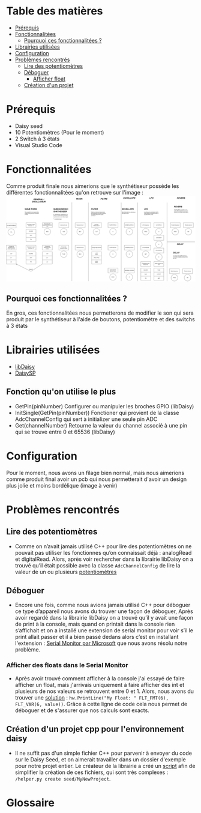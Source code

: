 # Table des matières
- [Prérequis](#item-1)
- [Fonctionnalitées](#item-2)
    - [Pourquoi ces fonctionnalitées ?](#item-3)
- [Librairies utilisées](#item-4)
- [Configuration](#item-5)
- [Problèmes rencontrés](#item-6)
    - [Lire des potentiomètres](#item-7)
    - [Déboguer](#item-8)
        - [Afficher float](#item-9)
    - [Création d'un projet](#item-10)

<a id="item-1"></a>

# Prérequis
- Daisy seed
- 10 Potentiomètres (Pour le moment)
- 2 Switch à 3 états 
- Visual Studio Code

<a id="item-2"></a>

# Fonctionnalitées
Comme produit finale nous aimerions que le synthétiseur possède les différentes fonctionnalitées qu'on retrouve sur l'image : 
![Synthétiseur Fonctionnalitées](/images/Synth_V2.drawio.png)

<a id="item-3"></a>

## Pourquoi ces fonctionnalitées ?
En gros, ces fonctionnalitées nous permetterons de modifier le son qui sera produit par le synthétiseur à l'aide de boutons, potentiomètre et des switchs à 3 états

<a id="item-4"></a>

# Librairies utilisées
- [libDaisy](https://github.com/electro-smith/libDaisy)
- [DaisySP](https://github.com/electro-smith/DaisySP)

## Fonction qu'on utilise le plus
- GetPin(pinNumber) Configurer ou manipuler les broches GPIO (libDaisy)
- InitSingle(GetPin(pinNumber)) Fonctioner qui provient de la classe AdcChannelConfig qui sert à initializer une seule pin ADC
- Get(channelNumber) Retourne la valeur du channel associé à une pin qui se trouve entre 0 et 65536 (libDaisy)

<a id="item-5"></a>

# Configuration
Pour le moment, nous avons un filage bien normal, mais nous aimerions comme produit final avoir un pcb qui nous permetterait d'avoir un design plus jolie et moins bordélique (image à venir)

<a id="item-6"></a>

# Problèmes rencontrés

<a id="item-7"></a>

## Lire des potentiomètres
- Comme on n’avait jamais utilisé C++ pour lire des potentiomètres on ne pouvait pas utiliser les fonctionnes qu’on connaissait déjà : analogRead et digitalRead. Alors, après voir rechercher dans la librairie libDaisy on a trouvé qu’il était possible avec la classe `AdcChannelConfig` de lire la valeur de un ou plusieurs [potentiomètres](https://forum.electro-smith.com/t/adc-reading/541/2)

<a id="item-8"></a>

## Déboguer
- Encore une fois, comme nous avions jamais utilisé C++ pour déboguer ce type d’appareil nous avons du trouver une façon de déboguer, Après avoir regardé dans la librairie libDaisy on a trouvé qu’il y avait une façon de print à la console, mais quand on printait dans la console rien s’affichait et on a installé une extension de serial monitor pour voir s’il le print allait passer et il a bien passé dedans alors c’est en installant l'extension : [Serial Monitor par Microsoft](https://marketplace.visualstudio.com/items?itemName=ms-vscode.vscode-serial-monitor) que nous avons résolu notre problème.

<a id="item-9"></a>

### Afficher des floats dans le Serial Monitor
- Après avoir trouvé comment afficher à la console j'ai essayé de faire afficher un float, mais j'arrivais uniquement à faire afficher des int et plusieurs de nos valeurs se retrouvent entre 0 et 1. Alors, nous avons du trouver une [solution](https://forum.electro-smith.com/t/lost-half-day-on-figuring-out-how-to-debug-print-floats/2977) : `hw.PrintLine("My Float: " FLT_FMT(6), FLT_VAR(6, value))`. Grâce à cette ligne de code cela nous permet de déboguer et de s'assurer que nos calculs sont exacts.

<a id="item-10"></a>

## Création d'un projet cpp pour l'environnement daisy
- Il ne suffit pas d'un simple fichier C++ pour parvenir à envoyer du code sur le Daisy Seed, et on aimerait travailler dans un dossier d'exemple pour notre projet entier. Le créateur de la librairie a créé un [script](https://github.com/electro-smith/DaisyWiki/wiki/How-To-Create-a-New-Project) afin de simplifier la création de ces fichiers, qui sont très complexes : `/helper.py create seed/MyNewProject`.

# Glossaire